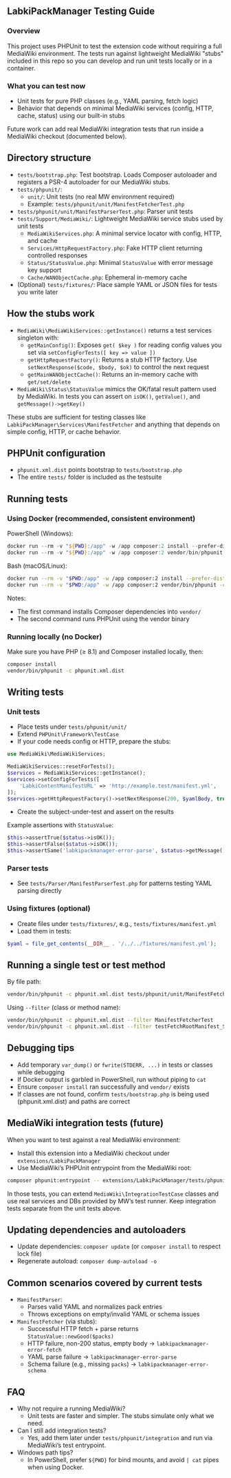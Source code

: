 ## LabkiPackManager Testing Guide

### Overview

This project uses PHPUnit to test the extension code without requiring a full MediaWiki environment. The tests run against lightweight MediaWiki "stubs" included in this repo so you can develop and run unit tests locally or in a container.

### What you can test now

- Unit tests for pure PHP classes (e.g., YAML parsing, fetch logic)
- Behavior that depends on minimal MediaWiki services (config, HTTP, cache, status) using our built-in stubs

Future work can add real MediaWiki integration tests that run inside a MediaWiki checkout (documented below).

## Directory structure

- `tests/bootstrap.php`: Test bootstrap. Loads Composer autoloader and registers a PSR-4 autoloader for our MediaWiki stubs.
- `tests/phpunit/`:
  - `unit/`: Unit tests (no real MW environment required)
  - Example: `tests/phpunit/unit/ManifestFetcherTest.php`
- `tests/phpunit/unit/ManifestParserTest.php`: Parser unit tests
- `tests/Support/MediaWiki/`: Lightweight MediaWiki service stubs used by unit tests
  - `MediaWikiServices.php`: A minimal service locator with config, HTTP, and cache
  - `Services/HttpRequestFactory.php`: Fake HTTP client returning controlled responses
  - `Status/StatusValue.php`: Minimal `StatusValue` with error message key support
  - `Cache/WANObjectCache.php`: Ephemeral in-memory cache
- (Optional) `tests/fixtures/`: Place sample YAML or JSON files for tests you write later

## How the stubs work

- `MediaWiki\MediaWikiServices::getInstance()` returns a test services singleton with:
  - `getMainConfig()`: Exposes `get( $key )` for reading config values you set via `setConfigForTests([ key => value ])`
  - `getHttpRequestFactory()`: Returns a stub HTTP factory. Use `setNextResponse($code, $body, $ok)` to control the next request
  - `getMainWANObjectCache()`: Returns an in-memory cache with `get/set/delete`
- `MediaWiki\Status\StatusValue` mimics the OK/fatal result pattern used by MediaWiki. In tests you can assert on `isOK()`, `getValue()`, and `getMessage()->getKey()`

These stubs are sufficient for testing classes like `LabkiPackManager\Services\ManifestFetcher` and anything that depends on simple config, HTTP, or cache behavior.

## PHPUnit configuration

- `phpunit.xml.dist` points bootstrap to `tests/bootstrap.php`
- The entire `tests/` folder is included as the testsuite

## Running tests

### Using Docker (recommended, consistent environment)

PowerShell (Windows):
```powershell
docker run --rm -v "${PWD}:/app" -w /app composer:2 install --prefer-dist --no-progress --no-interaction
docker run --rm -v "${PWD}:/app" -w /app composer:2 vendor/bin/phpunit -c phpunit.xml.dist
```

Bash (macOS/Linux):
```bash
docker run --rm -v "$PWD:/app" -w /app composer:2 install --prefer-dist --no-progress --no-interaction
docker run --rm -v "$PWD:/app" -w /app composer:2 vendor/bin/phpunit -c phpunit.xml.dist
```

Notes:
- The first command installs Composer dependencies into `vendor/`
- The second command runs PHPUnit using the vendor binary

### Running locally (no Docker)

Make sure you have PHP (≥ 8.1) and Composer installed locally, then:
```bash
composer install
vendor/bin/phpunit -c phpunit.xml.dist
```

## Writing tests

### Unit tests

- Place tests under `tests/phpunit/unit/`
- Extend `PHPUnit\Framework\TestCase`
- If your code needs config or HTTP, prepare the stubs:
```php
use MediaWiki\MediaWikiServices;

MediaWikiServices::resetForTests();
$services = MediaWikiServices::getInstance();
$services->setConfigForTests([
    'LabkiContentManifestURL' => 'http://example.test/manifest.yml',
]);
$services->getHttpRequestFactory()->setNextResponse(200, $yamlBody, true);
```
- Create the subject-under-test and assert on the results

Example assertions with `StatusValue`:
```php
$this->assertTrue($status->isOK());
$this->assertFalse($status->isOK());
$this->assertSame('labkipackmanager-error-parse', $status->getMessage()->getKey());
```

### Parser tests

- See `tests/Parser/ManifestParserTest.php` for patterns testing YAML parsing directly

### Using fixtures (optional)

- Create files under `tests/fixtures/`, e.g., `tests/fixtures/manifest.yml`
- Load them in tests:
```php
$yaml = file_get_contents(__DIR__ . '/../../fixtures/manifest.yml');
```

## Running a single test or test method

By file path:
```bash
vendor/bin/phpunit -c phpunit.xml.dist tests/phpunit/unit/ManifestFetcherTest.php
```

Using `--filter` (class or method name):
```bash
vendor/bin/phpunit -c phpunit.xml.dist --filter ManifestFetcherTest
vendor/bin/phpunit -c phpunit.xml.dist --filter testFetchRootManifest_Success
```

## Debugging tips

- Add temporary `var_dump()` or `fwrite(STDERR, ...)` in tests or classes while debugging
- If Docker output is garbled in PowerShell, run without piping to `cat`
- Ensure `composer install` ran successfully and `vendor/` exists
- If classes are not found, confirm `tests/bootstrap.php` is being used (phpunit.xml.dist) and paths are correct

## MediaWiki integration tests (future)

When you want to test against a real MediaWiki environment:
- Install this extension into a MediaWiki checkout under `extensions/LabkiPackManager`
- Use MediaWiki’s PHPUnit entrypoint from the MediaWiki root:
```bash
composer phpunit:entrypoint -- extensions/LabkiPackManager/tests/phpunit/
```

In those tests, you can extend `MediaWiki\IntegrationTestCase` classes and use real services and DBs provided by MW’s test runner. Keep integration tests separate from the unit tests above.

## Updating dependencies and autoloaders

- Update dependencies: `composer update` (or `composer install` to respect lock file)
- Regenerate autoload: `composer dump-autoload -o`

## Common scenarios covered by current tests

- `ManifestParser`:
  - Parses valid YAML and normalizes pack entries
  - Throws exceptions on empty/invalid YAML or schema issues
- `ManifestFetcher` (via stubs):
  - Successful HTTP fetch + parse returns `StatusValue::newGood($packs)`
  - HTTP failure, non-200 status, empty body → `labkipackmanager-error-fetch`
  - YAML parse failure → `labkipackmanager-error-parse`
  - Schema failure (e.g., missing `packs`) → `labkipackmanager-error-schema`

## FAQ

- Why not require a running MediaWiki? 
  - Unit tests are faster and simpler. The stubs simulate only what we need.
- Can I still add integration tests? 
  - Yes, add them later under `tests/phpunit/integration` and run via MediaWiki’s test entrypoint.
- Windows path tips?
  - In PowerShell, prefer `${PWD}` for bind mounts, and avoid `| cat` pipes when using Docker.


